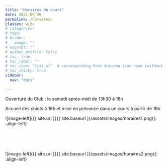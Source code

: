 ```yaml
---
title: "Horaires de cours"
date: 2021-05-20
permalink: /horaires/
classes: wide
# categories: 
# tags: 
# header:
#   image: ""
# excerpt: ""
# author_profile: false
# toc: true
# toc_label: ""
# toc_icon: "list-ul"  # corresponding Font Awesome icon name (without fa prefix)
# toc_sticky: true
sidebar:
  nav: "docs"

---
```


<div class="notice" markdown="1">

Ouverture du Club : le samedi après-midi de 13h30 à 18h

</div>

Accueil des chiots à 16h et mise en présence dans un cours à partir de 16h


![image-left]({{ site.url }}{{ site.baseurl }}/assets/images/horaires1.png){: .align-left}  
  
<br>
  
<br>
  
<br>

![image-left]({{ site.url }}{{ site.baseurl }}/assets/images/horaires2.png){: .align-left} 


